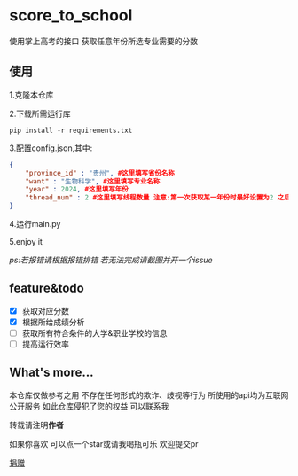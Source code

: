 # score_to_school

使用掌上高考的接口 获取任意年份所选专业需要的分数

## 使用

1.克隆本仓库

2.下载所需运行库

`pip install -r requirements.txt`

3.配置config.json,其中:

```json
{
    "province_id" : "贵州", #这里填写省份名称
    "want" : "生物科学", #这里填写专业名称
    "year" : 2024, #这里填写年份
    "thread_num" : 2 #这里填写线程数量 注意:第一次获取某一年份时最好设置为2 之后可以调高
}
```

4.运行main.py

5.enjoy it

*ps:若报错请根据报错排错 若无法完成请截图并开一个issue*

## feature&todo

- [X] 获取对应分数
- [X] 根据所给成绩分析
- [ ] 获取所有符合条件的大学&职业学校的信息
- [ ] 提高运行效率

What's more…
-------------

本仓库仅做参考之用 不存在任何形式的欺诈、歧视等行为 所使用的api均为互联网公开服务 如此仓库侵犯了您的权益 可以联系我

转载请注明**作者**

如果你喜欢 可以点一个star或请我喝瓶可乐 欢迎提交pr

[捐赠](https://v我50.啊这.site)
